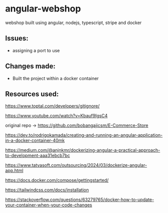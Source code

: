 # angular-webshop
webshop built using angular, nodejs, typescript, stripe and docker

## Issues:

- assigning a port to use


## Changes made:

- Built the project within a docker container



## Resources used:
https://www.toptal.com/developers/gitignore/

https://www.youtube.com/watch?v=Kbauf9IgsC4

original repo -> https://github.com/bobangajicsm/E-Commerce-Store

https://dev.to/rodrigokamada/creating-and-running-an-angular-application-in-a-docker-container-40mk

https://medium.com/@anjnkmr/dockerizing-angular-a-practical-approach-to-development-aaa31ebcb7bc

https://www.tatvasoft.com/outsourcing/2024/03/dockerize-angular-app.html

https://docs.docker.com/compose/gettingstarted/

https://tailwindcss.com/docs/installation

https://stackoverflow.com/questions/63279765/docker-how-to-update-your-container-when-your-code-changes